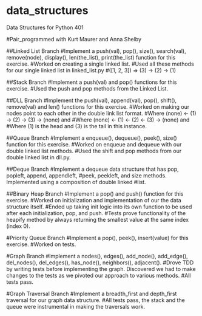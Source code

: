 # data_structures
Data Structures for Python 401 

#Pair_programmed with Kurt Maurer and Anna Shelby 


##Linked List Branch
#Implement a push(val), pop(), size(), search(val), remove(node), display(), len(the_list), print(the_list) function for this exercise. 
#Worked on creating a single linked list.
#Used all these methods for our single linked list in linked_list.py
#([1, 2, 3]) => (3) -> (2) -> (1)

##Stack Branch 
#Implement a push(val) and pop() functions for this exercise.
#Used the push and pop methods from the Linked List. 


##DLL Branch
#Implement the push(val), append(val), pop(), shift(), remove(val) and len() functions for this exercise.
#Worked on making our nodes point to each other in the double link list format.
#Where (none) <- (1) -> (2) -> (3) -> (none) and
#Where (none) <- (1) <- (2) <- (3) -> (none) and
#Where (1) is the head and (3) is the tail in this instance.


##Queue Branch 
#Implement a enqueue(), dequeue(), peek(), size() function for this exercise. 
#Worked on enqueue and dequeue with our double linked list methods.
#Used the shift and pop methods from our double linked list in dll.py.


##Deque Branch
#Implement a dequeue data structure that has pop, popleft, append, appendleft,
#peek, peekleft, and size methods. Implemented using a composition of double linked
#list.

##Binary Heap Branch
#Implement a pop() and push() function for this exercise.
#Worked on initialization and implementation of our the data structure itself.
#Ended up taking init logic into its own function to be used after each initialization, pop, and push.
#Tests prove functionality of the heapify method by always returning the smallest value at the same index (index 0).


#Priority Queue Branch
#Implement a pop(), peek(), insert(value) for this exercise.
#Worked on tests.


#Graph Branch
#Implement a nodes(), edges(), add_node(), add_edge(), del_nodes(), del_edges(), has_node(), neighbors(), adjacent().
#Drove TDD by writing tests before implementing the graph. Discovered we had to make changes to the tests as we pivoted our approach to various methods.
#All tests pass.


#Graph Traversal Branch
#Implement a breadth_first and depth_first traversal for our graph data structure.
#All tests pass, the stack and the queue were instrumental in making the traversals work.
